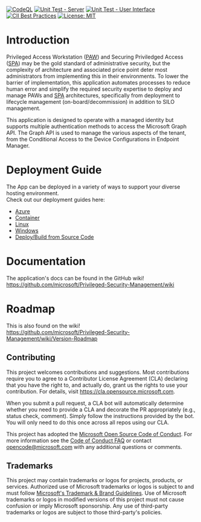 [![CodeQL](https://github.com/microsoft/Privileged-Security-Management/actions/workflows/codeql-analysis.yml/badge.svg)](https://github.com/microsoft/Privileged-Security-Management/actions/workflows/codeql-analysis.yml) [![Unit Test - Server](https://github.com/microsoft/Privileged-Security-Management/actions/workflows/UnitTest-Server.js.yml/badge.svg)](https://github.com/microsoft/Privileged-Security-Management/actions/workflows/UnitTest-Server.js.yml) [![Unit Test - User Interface](https://github.com/microsoft/Privileged-Security-Management/actions/workflows/UnitTest-UI.js.yml/badge.svg)](https://github.com/microsoft/Privileged-Security-Management/actions/workflows/UnitTest-UI.js.yml) [![CII Best Practices](https://bestpractices.coreinfrastructure.org/projects/5021/badge)](https://bestpractices.coreinfrastructure.org/projects/5021) [![License: MIT](https://img.shields.io/badge/License-MIT-blue)](https://github.com/microsoft/Privileged-Security-Management/blob/main/LICENSE)

# Introduction
Privileged Access Workstation ([PAW](https://aka.ms/paw)) and Securing Priviledged Access ([SPA](https://aka.ms/spa)) may be the gold standard of administrative security, but the complexity of architecture and associated price point deter most administrators from implementing this in their environments. To lower the barrier of implementation, this application automates processes to reduce human error and simplify the required security expertise to deploy and manage PAWs and [SPA](https://aka.ms/spa) architectures, specifically from deployment to lifecycle management (on-board/decommission) in addition to SILO management.

This application is designed to operate with a managed identity but supports multiple authentication methods to access the Microsoft Graph API. The Graph API is used to manage the various aspects of the tenant, from the Conditional Access to the Device Configurations in Endpoint Manager.

# Deployment Guide
The App can be deployed in a variety of ways to support your diverse hosting environment.   
Check out our deployment guides here:
- [Azure](https://github.com/microsoft/Privileged-Security-Management/wiki/Deploy-to-Azure)
- [Container](https://github.com/microsoft/Privileged-Security-Management/wiki/Deploy-to-Container)
- [Linux](https://github.com/microsoft/Privileged-Security-Management/wiki/Deploy-to-Linux)
- [Windows](https://github.com/microsoft/Privileged-Security-Management/wiki/Deploy-to-Windows)
- [Deploy/Build from Source Code](https://github.com/microsoft/Privileged-Security-Management/wiki/Deploy-from-Source)

# Documentation
The application's docs can be found in the GitHub wiki!   
https://github.com/microsoft/Privileged-Security-Management/wiki

# Roadmap
This is also found on the wiki!   
https://github.com/microsoft/Privileged-Security-Management/wiki/Version-Roadmap

## Contributing
This project welcomes contributions and suggestions.  Most contributions require you to agree to a
Contributor License Agreement (CLA) declaring that you have the right to, and actually do, grant us
the rights to use your contribution. For details, visit https://cla.opensource.microsoft.com.

When you submit a pull request, a CLA bot will automatically determine whether you need to provide
a CLA and decorate the PR appropriately (e.g., status check, comment). Simply follow the instructions
provided by the bot. You will only need to do this once across all repos using our CLA.

This project has adopted the [Microsoft Open Source Code of Conduct](https://opensource.microsoft.com/codeofconduct/).
For more information see the [Code of Conduct FAQ](https://opensource.microsoft.com/codeofconduct/faq/) or
contact [opencode@microsoft.com](mailto:opencode@microsoft.com) with any additional questions or comments.

## Trademarks
This project may contain trademarks or logos for projects, products, or services. Authorized use of Microsoft 
trademarks or logos is subject to and must follow 
[Microsoft's Trademark & Brand Guidelines](https://www.microsoft.com/en-us/legal/intellectualproperty/trademarks/usage/general).
Use of Microsoft trademarks or logos in modified versions of this project must not cause confusion or imply Microsoft sponsorship.
Any use of third-party trademarks or logos are subject to those third-party's policies.
